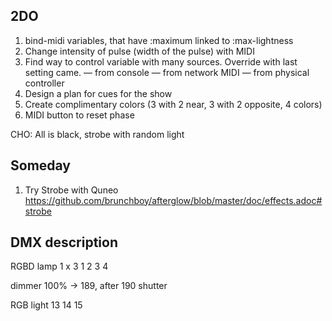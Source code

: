 ## 2DO

1. bind-midi variables, that have :maximum linked to :max-lightness
1. Change intensity of pulse (width of the pulse) with MIDI
1. Find way to control variable with many sources. Override with last setting came.
— from console
— from network MIDI
— from physical controller
1. Design a plan for cues for the show
1. Create complimentary colors (3 with 2 near, 3 with 2 opposite, 4 colors)
1. MIDI button to reset phase

CHO: All is black, strobe with random light

## Someday

1. Try Strobe with Quneo https://github.com/brunchboy/afterglow/blob/master/doc/effects.adoc#strobe

## DMX description

RGBD lamp 1 x 3
1 2 3 4

dimmer 100% → 189, after 190 shutter

RGB light
13 14 15